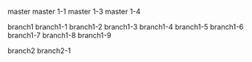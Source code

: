 master
master 1-1
master 1-3
master 1-4

branch1
branch1-1
branch1-2
branch1-3
branch1-4
branch1-5
branch1-6
branch1-7
branch1-8
branch1-9

branch2
branch2-1